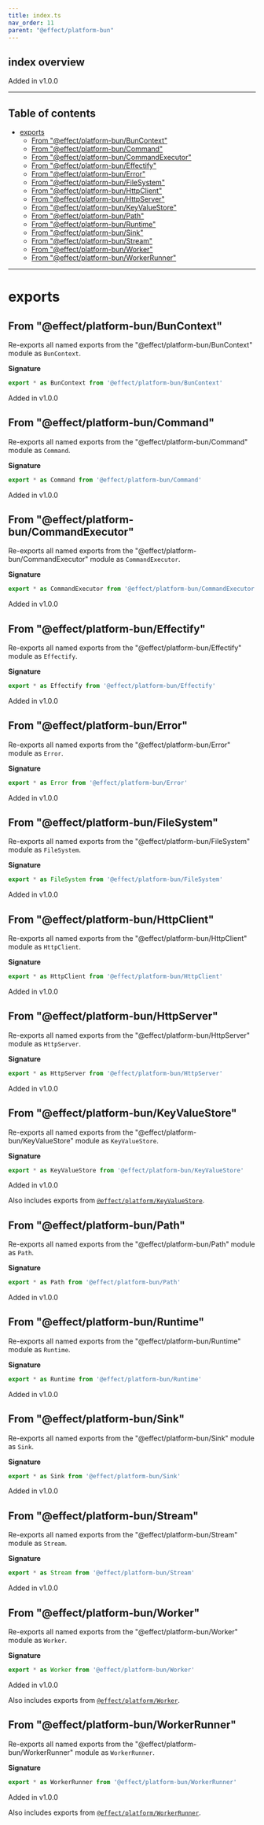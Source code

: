 ```yaml
---
title: index.ts
nav_order: 11
parent: "@effect/platform-bun"
---
```


## index overview

Added in v1.0.0

---

<h2 class="text-delta">Table of contents</h2>

- [exports](#exports)
  - [From "@effect/platform-bun/BunContext"](#from-effectplatform-bunbuncontext)
  - [From "@effect/platform-bun/Command"](#from-effectplatform-buncommand)
  - [From "@effect/platform-bun/CommandExecutor"](#from-effectplatform-buncommandexecutor)
  - [From "@effect/platform-bun/Effectify"](#from-effectplatform-buneffectify)
  - [From "@effect/platform-bun/Error"](#from-effectplatform-bunerror)
  - [From "@effect/platform-bun/FileSystem"](#from-effectplatform-bunfilesystem)
  - [From "@effect/platform-bun/HttpClient"](#from-effectplatform-bunhttpclient)
  - [From "@effect/platform-bun/HttpServer"](#from-effectplatform-bunhttpserver)
  - [From "@effect/platform-bun/KeyValueStore"](#from-effectplatform-bunkeyvaluestore)
  - [From "@effect/platform-bun/Path"](#from-effectplatform-bunpath)
  - [From "@effect/platform-bun/Runtime"](#from-effectplatform-bunruntime)
  - [From "@effect/platform-bun/Sink"](#from-effectplatform-bunsink)
  - [From "@effect/platform-bun/Stream"](#from-effectplatform-bunstream)
  - [From "@effect/platform-bun/Worker"](#from-effectplatform-bunworker)
  - [From "@effect/platform-bun/WorkerRunner"](#from-effectplatform-bunworkerrunner)

---

# exports

## From "@effect/platform-bun/BunContext"

Re-exports all named exports from the "@effect/platform-bun/BunContext" module as `BunContext`.

**Signature**

```ts
export * as BunContext from '@effect/platform-bun/BunContext'
```

Added in v1.0.0

## From "@effect/platform-bun/Command"

Re-exports all named exports from the "@effect/platform-bun/Command" module as `Command`.

**Signature**

```ts
export * as Command from '@effect/platform-bun/Command'
```

Added in v1.0.0

## From "@effect/platform-bun/CommandExecutor"

Re-exports all named exports from the "@effect/platform-bun/CommandExecutor" module as `CommandExecutor`.

**Signature**

```ts
export * as CommandExecutor from '@effect/platform-bun/CommandExecutor'
```

Added in v1.0.0

## From "@effect/platform-bun/Effectify"

Re-exports all named exports from the "@effect/platform-bun/Effectify" module as `Effectify`.

**Signature**

```ts
export * as Effectify from '@effect/platform-bun/Effectify'
```

Added in v1.0.0

## From "@effect/platform-bun/Error"

Re-exports all named exports from the "@effect/platform-bun/Error" module as `Error`.

**Signature**

```ts
export * as Error from '@effect/platform-bun/Error'
```

Added in v1.0.0

## From "@effect/platform-bun/FileSystem"

Re-exports all named exports from the "@effect/platform-bun/FileSystem" module as `FileSystem`.

**Signature**

```ts
export * as FileSystem from '@effect/platform-bun/FileSystem'
```

Added in v1.0.0

## From "@effect/platform-bun/HttpClient"

Re-exports all named exports from the "@effect/platform-bun/HttpClient" module as `HttpClient`.

**Signature**

```ts
export * as HttpClient from '@effect/platform-bun/HttpClient'
```

Added in v1.0.0

## From "@effect/platform-bun/HttpServer"

Re-exports all named exports from the "@effect/platform-bun/HttpServer" module as `HttpServer`.

**Signature**

```ts
export * as HttpServer from '@effect/platform-bun/HttpServer'
```

Added in v1.0.0

## From "@effect/platform-bun/KeyValueStore"

Re-exports all named exports from the "@effect/platform-bun/KeyValueStore" module as `KeyValueStore`.

**Signature**

```ts
export * as KeyValueStore from '@effect/platform-bun/KeyValueStore'
```

Added in v1.0.0

Also includes exports from [`@effect/platform/KeyValueStore`](https://effect-ts.github.io/platform/platform/KeyValueStore.ts.html).

## From "@effect/platform-bun/Path"

Re-exports all named exports from the "@effect/platform-bun/Path" module as `Path`.

**Signature**

```ts
export * as Path from '@effect/platform-bun/Path'
```

Added in v1.0.0

## From "@effect/platform-bun/Runtime"

Re-exports all named exports from the "@effect/platform-bun/Runtime" module as `Runtime`.

**Signature**

```ts
export * as Runtime from '@effect/platform-bun/Runtime'
```

Added in v1.0.0

## From "@effect/platform-bun/Sink"

Re-exports all named exports from the "@effect/platform-bun/Sink" module as `Sink`.

**Signature**

```ts
export * as Sink from '@effect/platform-bun/Sink'
```

Added in v1.0.0

## From "@effect/platform-bun/Stream"

Re-exports all named exports from the "@effect/platform-bun/Stream" module as `Stream`.

**Signature**

```ts
export * as Stream from '@effect/platform-bun/Stream'
```

Added in v1.0.0

## From "@effect/platform-bun/Worker"

Re-exports all named exports from the "@effect/platform-bun/Worker" module as `Worker`.

**Signature**

```ts
export * as Worker from '@effect/platform-bun/Worker'
```

Added in v1.0.0

Also includes exports from [`@effect/platform/Worker`](https://effect-ts.github.io/platform/platform/Worker.ts.html).

## From "@effect/platform-bun/WorkerRunner"

Re-exports all named exports from the "@effect/platform-bun/WorkerRunner" module as `WorkerRunner`.

**Signature**

```ts
export * as WorkerRunner from '@effect/platform-bun/WorkerRunner'
```

Added in v1.0.0

Also includes exports from [`@effect/platform/WorkerRunner`](https://effect-ts.github.io/platform/platform/WorkerRunner.ts.html).
